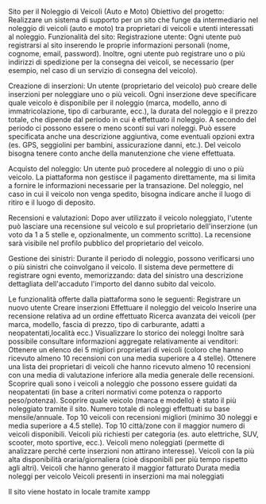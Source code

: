 Sito per il Noleggio di Veicoli (Auto e Moto)
Obiettivo del progetto: Realizzare un sistema di supporto per un sito che funge da intermediario nel noleggio di veicoli (auto e moto) tra proprietari di veicoli e utenti interessati al noleggio.
Funzionalità del sito:
Registrazione utente: Ogni utente può registrarsi al sito inserendo le proprie informazioni personali (nome, cognome, email, password). Inoltre, ogni utente può registrare uno o più indirizzi di spedizione per la consegna dei veicoli, se necessario (per esempio, nel caso di un servizio di consegna del veicolo).


Creazione di inserzioni: Un utente (proprietario del veicolo) può creare delle inserzioni per noleggiare uno o più veicoli. Ogni inserzione deve specificare quale veicolo è disponibile per il noleggio (marca, modello, anno di immatricolazione, tipo di carburante, ecc.), la durata del noleggio e il prezzo totale, che dipende dal periodo in cui è effettuato il noleggio. A secondo del periodo ci possono essere o meno sconti sui vari noleggi. Può essere specificata anche una descrizione aggiuntiva, come eventuali opzioni extra (es. GPS, seggiolini per bambini, assicurazione danni, etc.). Del veicolo bisogna tenere conto anche della manutenzione che viene effettuata.


Acquisto del noleggio: Un utente può procedere al noleggio di uno o più veicolo. La piattaforma non gestisce il pagamento direttamente, ma si limita a fornire le informazioni necessarie per la transazione. Del noleggio, nel caso in cui il veicolo non venga spedito, bisogna indicare anche il luogo di ritiro e il luogo di deposito.


Recensioni e valutazioni: Dopo aver utilizzato il veicolo noleggiato, l'utente può lasciare una recensione sul veicolo e sul proprietario dell'inserzione (un voto da 1 a 5 stelle e, opzionalmente, un commento scritto). La recensione sarà visibile nel profilo pubblico del proprietario del veicolo.

Gestione dei sinistri: Durante il periodo di noleggio, possono verificarsi uno o più sinistri che coinvolgano il veicolo. Il sistema deve permettere di registrare ogni evento, memorizzando:
data del sinistro
una descrizione dettagliata dell'accaduto
l'importo del danno subito dal veicolo.




Le funzionalità offerte dalla piattaforma sono le seguenti:
Registrare un nuovo utente
Creare inserzioni
Effettuare il noleggio del veicolo
Inserire una recensione relativa ad un ordine effettuato
Ricerca avanzata dei veicoli (per marca, modello, fascia di prezzo, tipo di carburante, adatti a neopatentati,località ecc.)
Visualizzare lo storico dei noleggi
Inoltre sarà possibile consultare informazioni aggregate relativamente ai venditori:
Ottenere un elenco dei 5 migliori proprietari di veicoli (coloro che hanno ricevuto almeno 10 recensioni con una media superiore a 4 stelle).
Ottenere una lista dei proprietari di veicoli che hanno ricevuto almeno 10 recensioni con una media di valutazione inferiore alla media generale delle recensioni.
Scoprire quali sono i veicoli a noleggio che possono essere guidati da neopatentati (in base a criteri normativi come potenza o rapporto peso/potenza).
Scoprire quale veicolo (marca e modello) è stato il più noleggiato tramite il sito.
Numero totale di noleggi effettuati su base mensile/annuale.
Top 10 veicoli con recensioni migliori (minimo 30 noleggi e media superiore a 4.5 stelle).
Top 10 città/zone con il maggior numero di veicoli disponibili.
Veicoli più richiesti per categoria (es. auto elettriche, SUV, scooter, moto sportive, ecc.).
Veicoli meno noleggiati (permette di analizzare perché certe inserzioni non attirano interesse).
Veicoli con la più alta disponibilità oraria/giornaliera (cioè disponibili per più tempo rispetto agli altri).
Veicoli che hanno generato il maggior fatturato
Durata media noleggi per veicolo
Veicoli presenti in inserzioni ma mai noleggiati

Il sito viene hostato in locale tramite xampp
